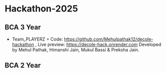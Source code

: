 # Hackathon-2025

## BCA 3 Year

- Team_PLAYERZ = Code: https://github.com/Mehulpathak12/decole-hackathon , Live preview: https://decole-hack.onrender.com Developed by Mehul Pathak, Himanshi Jain, Mukul Bassi & Preksha Jain.

## BCA 2 Year

